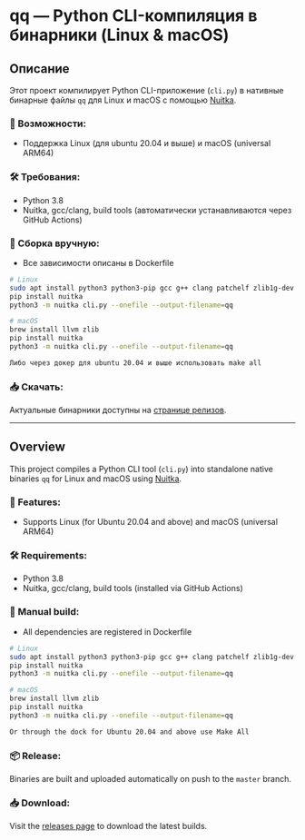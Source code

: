 # qq — Python CLI-компиляция в бинарники (Linux & macOS)

## Описание

Этот проект компилирует Python CLI-приложение (`cli.py`) в нативные бинарные файлы `qq` для Linux и macOS с помощью [Nuitka](https://nuitka.net/).

### 🚀 Возможности:
- Поддержка Linux (для ubuntu 20.04 и выше) и macOS (universal ARM64)

### 🛠 Требования:
- Python 3.8
- Nuitka, gcc/clang, build tools (автоматически устанавливаются через GitHub Actions)

### 🧪 Сборка вручную:

- Все зависимости описаны в Dockerfile

```bash
# Linux
sudo apt install python3 python3-pip gcc g++ clang patchelf zlib1g-dev
pip install nuitka
python3 -m nuitka cli.py --onefile --output-filename=qq

# macOS
brew install llvm zlib
pip install nuitka
python3 -m nuitka cli.py --onefile --output-filename=qq

Либо через докер для ubuntu 20.04 и выше использовать make all
```

### 📥 Скачать:

Актуальные бинарники доступны на [странице релизов](https://github.com/ArturUshakov/qq_python/releases).

---

## Overview

This project compiles a Python CLI tool (`cli.py`) into standalone native binaries `qq` for Linux and macOS using [Nuitka](https://nuitka.net/).

### 🚀 Features:
- Supports Linux (for Ubuntu 20.04 and above) and macOS (universal ARM64)

### 🛠 Requirements:
- Python 3.8
- Nuitka, gcc/clang, build tools (installed via GitHub Actions)

### 🧪 Manual build:

- All dependencies are registered in Dockerfile

```bash
# Linux
sudo apt install python3 python3-pip gcc g++ clang patchelf zlib1g-dev
pip install nuitka
python3 -m nuitka cli.py --onefile --output-filename=qq

# macOS
brew install llvm zlib
pip install nuitka
python3 -m nuitka cli.py --onefile --output-filename=qq

Or through the dock for Ubuntu 20.04 and above use Make All
```

### 📦 Release:

Binaries are built and uploaded automatically on push to the `master` branch.

### 📥 Download:

Visit the [releases page](https://github.com/ArturUshakov/qq_python/releases) to download the latest builds.

